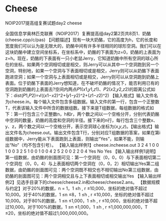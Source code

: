 # Cheese
NOIP2017提高组复赛试题day2 cheese

全国信息学奥林匹克联赛（NOIP2017）复赛提高组day2第2页共8页1．奶酪(cheese.cpp/c/pas)
【问题描述】现有一块大奶酪，它的高度为h，它的长度和宽度我们可以认为是无限大的，奶酪中间有许多半径相同的球形空洞。我们可以在这块奶酪中建立空间坐标系，在坐标系中，奶酪的下表面为z=0，奶酪的上表面为z=h。现在，奶酪的下表面有一只小老鼠Jerry，它知道奶酪中所有空洞的球心所在的坐标。如果两个空洞相切或是相交，则Jerry可以从其中一个空洞跑到另一个空洞，特别地，如果一个空洞与下表面相切或是相交，Jerry则可以从奶酪下表面跑进空洞；如果一个空洞与上表面相切或是相交，Jerry则可以从空洞跑到奶酪上表面。位于奶酪下表面的Jerry想知道，在不破坏奶酪的情况下，能否利用已有的空洞跑到奶酪的上表面去?空间内两点𝑃1(𝑥1,𝑦1,𝑧1)、𝑃2(𝑥2,𝑦2,𝑧2)的距离公式如下：dist(𝑃1,𝑃2)=√((𝑥1−𝑥2)^2+(𝑦1−𝑦2)^2+(𝑧1−𝑧2)^2)
【输入格式】输入文件名为cheese.in。每个输入文件包含多组数据。输入文件的第一行，包含一个正整数T，代表该输入文件中所含的数据组数。接下来是T组数据，每组数据的格式如下：第一行包含三个正整数n，h和r，两个数之间以一个空格分开，分别代表奶酪中空洞的数量，奶酪的高度和空洞的半径。接下来的n行，每行包含三个整数x、y、z，两个数之间以一个空格分开，表示空洞球心坐标为(𝑥,𝑦,𝑧)。【输出格式】输出文件名为cheese.out。输出文件包含T行，分别对应T组数据的答案，如果在第i组数据中，Jerry能从下表面跑到上表面，则输出“Yes”，如果不能，则输出“No”（均不包含引号）。
【输入输出样例1】cheese.incheese.out
3
2 4 1
0 0 1
0 0 3
2 5 1
0 0 1
0 0 4
2 5 2
0 0 2
2 0 4
Yes
No
Yes
【输入输出样例1说明】第一组数据，由奶酪的剖面图可见：第一个空洞在（0，0，0）与下表面相切第二个空洞在（0，0，4）与上表面相切两个空洞在（0，0，2）相切输出Yes第二组数据，由奶酪的剖面图可见：两个空洞既不相交也不相切输出No第三组数据，由奶酪的剖面图可见：两个空洞相交且与上下表面相切或相交输出Yes
【输入输出样例2】见选手目录下的cheese/cheese2.in和cheese/cheese2.ans。
【数据规模与约定】对于20%的数据，n = 1，1 ≤h , r ≤10,000，坐标的绝对值不超过10,000。对于40%的数据，1 ≤n ≤8，1 ≤h , r ≤10,000，坐标的绝对值不超过10,000。对于80%的数据，1 ≤n ≤1,000，1 ≤h , r ≤10,000，坐标的绝对值不超过10,000。对于100%的数据，1 ≤n ≤1,000，1 ≤h , r ≤1,000,000,000，T ≤20，坐标的绝对值不超过1,000,000,000。
